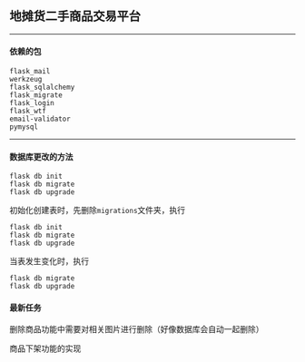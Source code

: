 ## 地摊货二手商品交易平台

---

#### 依赖的包

```text
flask_mail
werkzeug
flask_sqlalchemy
flask_migrate
flask_login
flask_wtf
email-validator
pymysql
```

---

#### 数据库更改的方法

```text
flask db init
flask db migrate
flask db upgrade
```

初始化创建表时，先删除`migrations`文件夹，执行

```text
flask db init
flask db migrate
flask db upgrade
```

当表发生变化时，执行

```text
flask db migrate
flask db upgrade
```

#### 最新任务

删除商品功能中需要对相关图片进行删除（好像数据库会自动一起删除）

商品下架功能的实现
